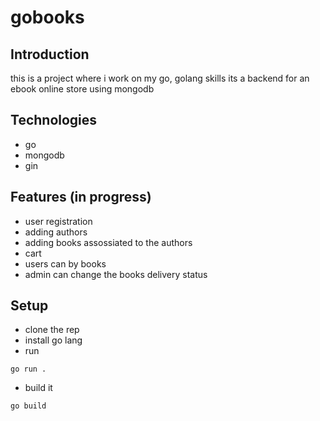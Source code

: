 # gobooks

## Introduction
this is a project where i work on my go, golang skills
its a backend for an ebook online store using mongodb

## Technologies
- go
- mongodb
- gin

## Features (in progress)
- user registration
- adding authors
- adding books assossiated to the authors
- cart
- users can by books
- admin can change the books delivery status

## Setup
- clone the rep
- install go lang
- run 
```
go run .
```
- build it
```
go build
```

